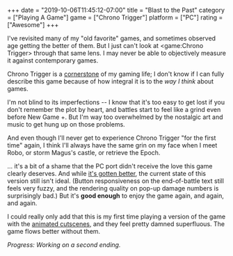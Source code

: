 +++
date = "2019-10-06T11:45:12-07:00"
title = "Blast to the Past"
category = ["Playing A Game"]
game = ["Chrono Trigger"]
platform = ["PC"]
rating = ["Awesome"]
+++

I've revisited many of my "old favorite" games, and sometimes observed age getting the better of them.  But I just can't look at <game:Chrono Trigger> through that same lens.  I may never be able to objectively measure it against contemporary games.

Chrono Trigger is a <a href="https://en.wikipedia.org/wiki/The_Well-Tempered_Clavier_(Westworld)">cornerstone</a> of my gaming life; I don't know if I can fully describe this game because of how integral it is to the <i>way I think</i> about games.

I'm not blind to its imperfections -- I know that it's too easy to get lost if you don't remember the plot by heart, and battles start to feel like a grind even before New Game +.  But I'm way too overwhelmed by the nostalgic art and music to get hung up on those problems.

And even though I'll never get to experience Chrono Trigger "for the first time" again, I think I'll always have the same grin on my face when I meet Robo, or storm Magus's castle, or retrieve the Epoch.

... it's a bit of a shame that the PC port didn't receive the love this game clearly deserves.  And while <a href="https://www.pcgamer.com/five-months-after-its-woeful-pc-release-chrono-trigger-receives-its-final-patch/">it's gotten better</a>, the current state of this version still isn't ideal.  (Button responsiveness on the end-of-battle text still feels very fuzzy, and the rendering quality on pop-up damage numbers is surprisingly bad.)  But it's <b>good enough</b> to enjoy the game again, and again, and again.

I could really only add that this is my first time playing a version of the game with the <a href="https://www.chronowiki.org/wiki/Full_Motion_Video">animated cutscenes</a>, and they feel pretty damned superfluous.  The game flows better without them.

<i>Progress: Working on a second ending.</i>
